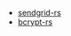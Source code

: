 * [sendgrid-rs](https://github.com/gsquire/sendgrid-rs)
* [bcrypt-rs](https://github.com/Keats/rust-bcrypt)
